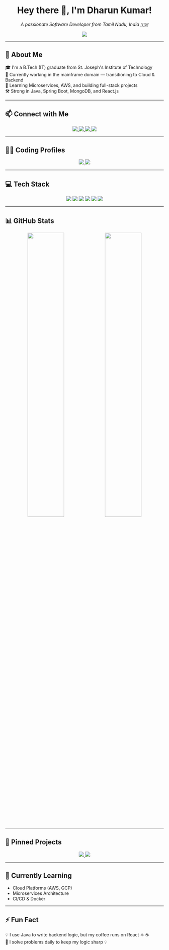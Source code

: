 <h1 align="center">Hey there 👋, I'm Dharun Kumar!</h1>
<p align="center">
  <i>A passionate Software Developer from Tamil Nadu, India 🇮🇳</i>
</p>

<p align="center">
  <img src="https://readme-typing-svg.herokuapp.com?font=Fira+Code&size=22&pause=1000&color=00C0FF&width=435&lines=Java+%7C+Spring+Boot+%7C+React+Developer;Cloud+Tech+Enthusiast;Clean+Code+%26+Problem+Solving;Always+Learning+New+Things" />
</p>

---

## 🚀 About Me

🎓 I'm a B.Tech (IT) graduate from St. Joseph's Institute of Technology  
💼 Currently working in the mainframe domain — transitioning to Cloud & Backend  
🌱 Learning Microservices, AWS, and building full-stack projects  
🛠️ Strong in Java, Spring Boot, MongoDB, and React.js  

---

## 📫 Connect with Me

<p align="center">
  <a href="https://www.linkedin.com/in/dharunkumar/" target="_blank">
    <img src="https://img.shields.io/badge/LinkedIn-blue?style=for-the-badge&logo=linkedin" />
  </a>
  <a href="https://github.com/dharunkumar" target="_blank">
    <img src="https://img.shields.io/badge/GitHub-181717?style=for-the-badge&logo=github&logoColor=white" />
  </a>
  <a href="mailto:youremail@example.com">
    <img src="https://img.shields.io/badge/Email-D14836?style=for-the-badge&logo=gmail&logoColor=white" />
  </a>
  <a href="https://your-portfolio-link.com">
    <img src="https://img.shields.io/badge/Portfolio-29B6F6?style=for-the-badge&logo=vercel&logoColor=white" />
  </a>
</p>

---

## 🧑‍💻 Coding Profiles

<p align="center">
  <a href="https://leetcode.com/your_leetcode_username">
    <img src="https://img.shields.io/badge/LeetCode-FFA116?style=for-the-badge&logo=leetcode&logoColor=black" />
  </a>
  <a href="https://auth.geeksforgeeks.org/user/your_gfg_username/profile">
    <img src="https://img.shields.io/badge/GeeksforGeeks-0F9D58?style=for-the-badge&logo=geeksforgeeks&logoColor=white" />
  </a>
</p>

---

## 💻 Tech Stack

<p align="center">
  <img src="https://img.shields.io/badge/Java-007396?style=for-the-badge&logo=java&logoColor=white"/>
  <img src="https://img.shields.io/badge/Spring_Boot-6DB33F?style=for-the-badge&logo=spring-boot&logoColor=white"/>
  <img src="https://img.shields.io/badge/React-20232A?style=for-the-badge&logo=react&logoColor=61DAFB"/>
  <img src="https://img.shields.io/badge/MongoDB-4EA94B?style=for-the-badge&logo=mongodb&logoColor=white"/>
  <img src="https://img.shields.io/badge/Firebase-FFCA28?style=for-the-badge&logo=firebase&logoColor=black"/>
  <img src="https://img.shields.io/badge/MySQL-00758F?style=for-the-badge&logo=mysql&logoColor=white"/>
</p>

---

## 📊 GitHub Stats

<p align="center">
  <img src="https://github-readme-stats.vercel.app/api?username=dharunkumar&show_icons=true&theme=radical" width="48%"/>
  <img src="https://github-readme-streak-stats.herokuapp.com/?user=dharunkumar&theme=radical" width="48%"/>
</p>

---

## 📌 Pinned Projects

<p align="center">
  <a href="https://github.com/dharunkumar/notes-app">
    <img src="https://github-readme-stats.vercel.app/api/pin/?username=dharunkumar&repo=notes-app&theme=tokyonight" />
  </a>
  <a href="https://github.com/dharunkumar/portfolio-site">
    <img src="https://github-readme-stats.vercel.app/api/pin/?username=dharunkumar&repo=portfolio-site&theme=tokyonight" />
  </a>
</p>

---

## 🧠 Currently Learning

- Cloud Platforms (AWS, GCP)
- Microservices Architecture
- CI/CD & Docker

---

## ⚡ Fun Fact

💡 I use Java to write backend logic, but my coffee runs on React ⚛️ ☕  
🎯 I solve problems daily to keep my logic sharp 💡  
